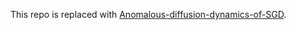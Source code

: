 This repo is replaced with [Anomalous-diffusion-dynamics-of-SGD](https://github.com/ifgovh/Anomalous-diffusion-dynamics-of-SGD).
